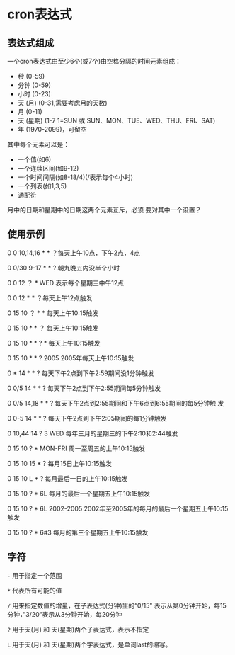 # cron表达式

## 表达式组成

一个cron表达式由至少6个(或7个)由空格分隔的时间元素组成：

- 秒 (0-59)
- 分钟 (0-59)
- 小时 (0-23)
- 天 (月) (0-31,需要考虑月的天数)
- 月 (0-11)
- 天 (星期) (1-7 1=SUN 或 SUN、MON、TUE、WED、THU、FRI、SAT)
- 年 (1970-2099)，可留空

其中每个元素可以是：

- 一个值(如6)
- 一个连续区间(如9-12)
- 一个时间间隔(如8-18/4)(/表示每个4小时)
- 一个列表(如1,3,5)
- 通配符

月中的日期和星期中的日期这两个元素互斥，必须 要对其中一个设置？

## 使用示例

0 0 10,14,16 * * ？每天上午10点，下午2点，4点

0 0/30 9-17 * * ? 朝九晚五内没半个小时

0 0 12 ？ * WED 表示每个星期三中午12点

0 0 12 * * ？每天上午12点触发

0 15 10 ？ * * 每天上午10:15触发

0 15 10 * * ？ 每天上午10:15触发

0 15 10 * * ? * 每天上午10:15触发

0 15 10 * * ? 2005 2005年每天上午10:15触发

0 * 14 * * ? 每天下午2点到下午2:59期间没1分钟触发

0 0/5 14 * * ? 每天下午2点到下午2:55期间每5分钟触发

0 0/5 14,18 * * ? 每天下午2点到2:55期间和下午6点到6:55期间的每5分钟触 发

0 0-5 14 * * ? 每天下午2点到下午2:05期间的每1分钟触发 

0 10,44 14 ? 3 WED 每年三月的星期三的下午2:10和2:44触发 

0 15 10 ? * MON-FRI 周一至周五的上午10:15触发 

0 15 10 15 * ? 每月15日上午10:15触发 

0 15 10 L * ? 每月最后一日的上午10:15触发  

0 15 10 ? * 6L 每月的最后一个星期五上午10:15触发 

0 15 10 ? * 6L 2002-2005 2002年至2005年的每月的最后一个星期五上午10:15触发  

0 15 10 ? * 6#3 每月的第三个星期五上午10:15触发

## 字符

`-` 用于指定一个范围

`*` 代表所有可能的值

`/` 用来指定数值的增量，在子表达式(分钟)里的“0/15" 表示从第0分钟开始，每15分钟，”3/20"表示从3分钟开始，每20分钟

`?` 用于天(月) 和 天(星期)两个子表达式，表示不指定

`L` 用于天(月) 和 天(星期)两个字表达式，是单词last的缩写。